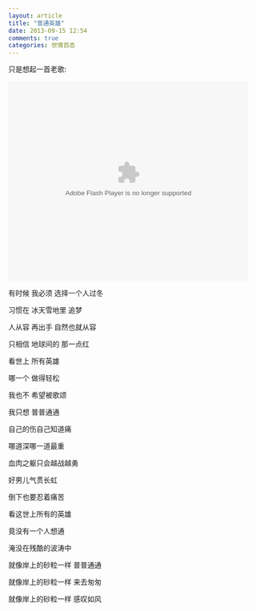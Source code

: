 ```yaml
---
layout: article
title: "普通英雄"
date: 2013-09-15 12:54
comments: true
categories: 世情百态
---
```


只是想起一首老歌:

<!-- more -->

<embed class="center" src="http://player.youku.com/player.php/sid/XMTQ3NjIzNjk2/v.swf" allowFullScreen="true" quality="high" width="480" height="400" align="middle" allowScriptAccess="always" type="application/x-shockwave-flash"></embed>


有时候 我必须 选择一个人过冬

习惯在 冰天雪地里 追梦

人从容 再出手 自然也就从容

只相信 地球间的 那一点红

看世上 所有英雄

哪一个 做得轻松

我也不 希望被歌颂

我只想 普普通通

自己的伤自己知道痛

哪道深哪一道最重

血肉之躯只会越战越勇

好男儿气贯长虹

倒下也要忍着痛苦

看这世上所有的英雄

竟没有一个人想通

淹没在残酷的波涛中

就像岸上的砂粒一样 普普通通

就像岸上的砂粒一样 来去匆匆

就像岸上的砂粒一样 感叹如风
